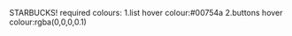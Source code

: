 STARBUCKS!
required colours:
    1.list hover colour:#00754a
    2.buttons hover colour:rgba(0,0,0,0.1)
